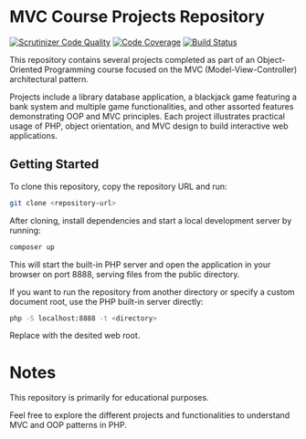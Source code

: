 # MVC Course Projects Repository

[![Scrutinizer Code Quality](https://scrutinizer-ci.com/g/CarlOscarMarcus/mvc-me-report/badges/quality-score.png?b=main)](https://scrutinizer-ci.com/g/CarlOscarMarcus/mvc-me-report/?branch=main)
[![Code Coverage](https://scrutinizer-ci.com/g/CarlOscarMarcus/mvc-me-report/badges/coverage.png?b=main)](https://scrutinizer-ci.com/g/CarlOscarMarcus/mvc-me-report/?branch=main)
[![Build Status](https://scrutinizer-ci.com/g/CarlOscarMarcus/mvc-me-report/badges/build.png?b=main)](https://scrutinizer-ci.com/g/CarlOscarMarcus/mvc-me-report/build-status/main)

This repository contains several projects completed as part of an Object-Oriented Programming course focused on the MVC (Model-View-Controller) architectural pattern.  

Projects include a library database application, a blackjack game featuring a bank system and multiple game functionalities, and other assorted features demonstrating OOP and MVC principles. Each project illustrates practical usage of PHP, object orientation, and MVC design to build interactive web applications.

## Getting Started

To clone this repository, copy the repository URL and run:

```bash
git clone <repository-url>
```
After cloning, install dependencies and start a local development server by running:
```bash
composer up
```

This will start the built-in PHP server and open the application in your browser on port 8888, serving files from the public directory.

If you want to run the repository from another directory or specify a custom document root, use the PHP built-in server directly:

```bash
php -S localhost:8888 -t <directory>
```

Replace <directory> with the desited web root.

# Notes
This repository is primarily for educational purposes.

Feel free to explore the different projects and functionalities to understand MVC and OOP patterns in PHP.